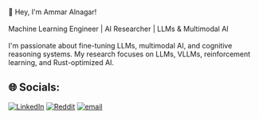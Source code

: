 
<br>🚀 Hey, I'm Ammar Alnagar!<br><br>Machine Learning Engineer | AI Researcher | LLMs & Multimodal AI<br><br>I'm passionate about fine-tuning LLMs, multimodal AI, and cognitive reasoning systems. My research focuses on LLMs, VLLMs, reinforcement learning, and Rust-optimized AI.


## 🌐 Socials:
[![LinkedIn](https://img.shields.io/badge/LinkedIn-%230077B5.svg?logo=linkedin&logoColor=white)](https://linkedin.com/in/https://www.linkedin.com/in/ammar-alnagar-393413201?utm_source=share&utm_campaign=share_via&utm_content=profile&utm_medium=android_app) [![Reddit](https://img.shields.io/badge/Reddit-%23FF4500.svg?logo=Reddit&logoColor=white)](https://reddit.com/user/Merotatox) [![email](https://img.shields.io/badge/Email-D14836?logo=gmail&logoColor=white)](mailto:ammaralnagar416@gmail.com) 

